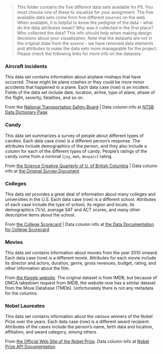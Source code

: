 > This folder contains the five different data sets available for P5. You must choose one of these to visualize for your assignment. The five available data sets come from five different sources on the web. When available, it is helpful to know the pedigree of the data - what do the data attributes mean? Why was it collected in the first place? Who collected the data? This info should help when making design decisions about your visualization. Note that the datasets are not in the original state from the source - we have removed data elements and attributes to make the data sets more manageable for the project. Please check the following links for more info on the datasets:

### Aircraft incidents

This data set contains information about airplane mishaps that have occurred. These might be plane crashes or they could be more minor accidents that happened to a plane. Each data case (row) is an incident. Fields of the data set include date, location, airline, type of plane, phase of the flight, severity, fatalities, and so on.

From the [National Transportation Safety Board](https://www.ntsb.gov/_layouts/ntsb.aviation/index.aspx) | Data column info at  [NTSB Data Dictionary Page](https://www.ntsb.gov/_layouts/ntsb.aviation/AviationDownloadDataDictionary.aspx)

### Candy

This data set summarizes a survey of people about different types of candies. Each data case (row) is a different person’s response. The attributes include demographics of the person, and they also include a column for each of the different types of candy. People’s ratings of the candy come from a nominal (`joy`, `meh`, `despair`) rating.

From [the Science Creative Quarterly of U. of British Columbia](http://www.scq.ubc.ca/so-much-candy-data-seriously/) | Data column info at [the Original Survey Document](http://www.scq.ubc.ca/wp-content/uploads/2017/10/candyhierarchysurvey2017.pdf)

### Colleges

This data set provides a great deal of information about many colleges and universities in the U.S. Each data case (row) is a different school. Attributes of each case include the type of school, its region and locale, its demographics (%’s), average SAT and ACT scores, and many other descriptive items about the school.

From [the College Scorecard](https://collegescorecard.ed.gov/data/) | Data column info at [the Data Documentation for College Scorecard](https://collegescorecard.ed.gov/assets/FullDataDocumentation.pdf)

### Movies

This data set contains information about movies from the year 2010 onward. Each data case (row) is a different movie. Attributes for each movie include its director and actors, duration, genre, gross revenues, budget, rating, and other information about the film.

From [the Kaggle website](https://www.kaggle.com/tmdb/tmdb-movie-metadata/data). The original dataset is from IMDB, but because of DMCA takedown request from IMDB, the website now has a similar dataset from the Move Database (TMDb). Unfortunately there is not any metadata for the columns.


### Nobel Laureates

This data set contains information about the various winners of the Nobel Prize over the years. Each data case (row) is a different award recipient. Attributes of the cases include the person’s name, birth data and location, affiliation, and award category, among others.

From [the Official Web Site of the Nobel Prize](https://www.nobelprize.org/nobel_organizations/nobelmedia/nobelprize_org/developer/). Data column info at [Nobel Prize API Documentation](https://nobelprize.readme.io/docs/laureate).